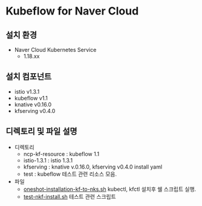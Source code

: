 # Kubeflow for Naver Cloud
## 설치 환경
- Naver Cloud Kubernetes Service
    - 1.18.xx
## 설치 컴포넌트
- istio v1.3.1
- kubeflow v1.1
- knative v0.16.0
- kfserving v0.4.0
## 디렉토리 및 파일 설명
- 디렉토리
    - ncp-kf-resource : kubeflow 1.1
    - istio-1.3.1 : istio 1.3.1
    - kfserving : knative v.0.16.0, kfserving v0.4.0 install yaml
    - test : kubeflow 테스트 관련 리소스 모음.
- 파일
    - [oneshot-installation-kf-to-nks.sh](oneshot-installation-kf-to-nks.sh) kubectl, kfctl 설치후 쉘 스크립트 실행.
    - [test-nkf-install.sh](test-nkf-install.sh) 테스트 관련 스크립트

##
